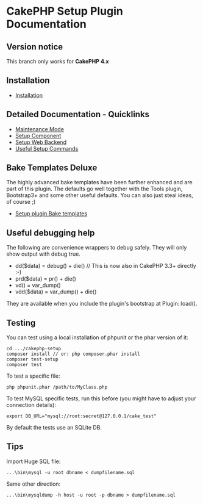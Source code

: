 # CakePHP Setup Plugin Documentation

## Version notice

This branch only works for **CakePHP 4.x**

## Installation
* [Installation](Install.md)

## Detailed Documentation - Quicklinks
* [Maintenance Mode](Maintenance/Maintenance.md)
* [Setup Component](Component/Setup.md)
* [Setup Web Backend](Controller/Setup.md)
* [Useful Setup Commands](Console/Commands.md)

## Bake Templates Deluxe
The highly advanced bake templates have been further enhanced and are part of this plugin.
The defaults go well together with the Tools plugin, Bootstrap3+ and some other useful defaults.
You can also just steal ideas, of course ;)
* [Setup plugin Bake templates](Console/Bake.md)

## Useful debugging help
The following are convenience wrappers to debug safely. They will only show output with debug true.

* dd($data) = debug() + die() // This is now also in CakePHP 3.3+ directly :-)
* prd($data) = pr() + die()
* vd() = var_dump()
* vdd($data) = var_dump() + die()

They are available when you include the plugin's bootstrap at Plugin::load().

## Testing
You can test using a local installation of phpunit or the phar version of it:

    cd .../cakephp-setup
    composer install // or: php composer.phar install
    composer test-setup
    composer test

To test a specific file:

    php phpunit.phar /path/to/MyClass.php

To test MySQL specific tests, run this before (you might have to adjust your connection details):
```
export DB_URL="mysql://root:secret@127.0.0.1/cake_test"
```
By default the tests use an SQLite DB.

## Tips

Import Huge SQL file:

    ...\bin\mysql -u root dbname < dumpfilename.sql

Same other direction:

    ...\bin\mysqldump -h host -u root -p dbname > dumpfilename.sql
